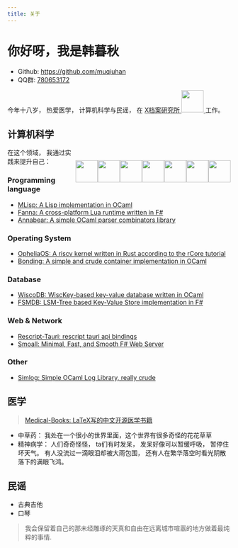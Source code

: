 ```yaml
---
title: 关于
---
```


# 你好呀，我是韩暮秋

- Github: https://github.com/muqiuhan
- QQ群: [780653172](http://qm.qq.com/cgi-bin/qm/qr?_wv%253D1027%2526k%253DAdCEKMDgAUg2ppuYqPt-OUeXBUG_jFN0%2526authKey%253D4%252FlDBj2jxzc32hN756pW2wlDkaNR%252FqrstHr6hsIy%252B6pfeRnvPvS7QBMUgeQfkp2V%2526noverify%253D0%2526group_code%253D780653172)

今年十八岁， 热爱医学， 计算机科学与民谣， 在 <a href="https://github.com/X-FRI"> X档案研究所 <img src="https://avatars.githubusercontent.com/u/119553376?s=200&v=4" style="width: 50px;"> </a> 工作。

## 计算机科学

<div style="float: right">

<a href="https://ocaml.org/"> <img style="margin-top: 1em; width: 50px; float: left;" src="https://raw.githubusercontent.com/ocaml/ocaml-logo/master/Colour/PNG/colour-icon.png"> </a>
<a href="https://fsharp.org/"> <img style="margin-top: 1em; width: 50px; float: left;" src="https://fsharp.org/img/logo/fsharp256.png"> </a>
<a href="https://rescript-lang.org/"> <img style="margin-top: 1em; width: 50px; float: left;" src="https://rescript-lang.org/static/nav-logo@2x.png"> </a>
<a href="https://rust-lang.org/"> <img style="margin-top: 1em; width: 50px; float: left;" src="https://raw.githubusercontent.com/lecepin/rust-logo/main/images/1659961579952.png"> </a>
<a href="https://cppreference.com/"> <img style="margin-top: 1em; width: 50px; float: left;" src="https://raw.githubusercontent.com/isocpp/logos/master/cpp_logo.png"> </a>
<a href="https://racket-lang.org/"> <img style="margin-top: 1em; width: 50px; float: left;" src="https://racket-lang.org/img/racket-logo.svg"> </a>
<a href="https://www.python.org/"> <img style="margin-top: 1em; width: 50px; float: left;" src="https://s3.dualstack.us-east-2.amazonaws.com/pythondotorg-assets/media/community/logos/python-logo-only.png"></a>

</div>

在这个领域， 我通过实践来提升自己：

### Programming language
- [MLisp: A Lisp implementation in OCaml](https://github.com/muqiuhan)
- [Fanna: A cross-platform Lua runtime written in F#](https://github.com/muqiuhan/Fanna)
- [Annabear: A simple OCaml parser combinators library](https://github.com/muqiuhan/annabear)

### Operating System
- [OpheliaOS: A riscv kernel written in Rust according to the rCore tutorial](https://github.com/muqiuhan/OpheliaOS)
- [Bonding: A simple and crude container implementation in OCaml](https://github.com/muqiuhan/bonding)

### Database
- [WiscoDB: WiscKey-based key-value database written in OCaml](https://github.com/muqiuhan/wiscodb)
- [FSMDB: LSM-Tree based Key-Value Store implementation in F#](https://github.com/muqiuhan/Fsmdb)

### Web & Network
- [Rescript-Tauri: rescript tauri api bindings](https://github.com/muqiuhan/rescript-tauri)
- [Smoall: Minimal, Fast, and Smooth F# Web Server](https://github.com/muqiuhan/Smoall)

### Other
- [Simlog: Simple OCaml Log Library, really crude](https://github.com/muqiuhan/simlog)

## 医学
> [Medical-Books: LaTeX写的中文开源医学书籍](https://github.com/muqiuhan/medical-books)

- 中草药： 我处在一个很小的世界里面，这个世界有很多奇怪的花花草草 
- 精神病学： 人们奇奇怪怪， ta们有时发呆， 发呆好像可以暂缓呼吸， 暂停住坏天气。 有人没流过一滴眼泪却被大雨包围， 还有人在繁华落空时看光阴散落下的满眼飞鸿。


## 民谣
- 古典吉他
- 口琴

> 我会保留着自己的那未经雕琢的天真和自由在远离城市喧嚣的地方做着最纯粹的事情.
